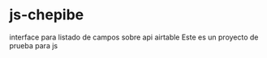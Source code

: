 # js-chepibe
interface para listado de campos sobre api airtable
Este es un proyecto de prueba para js
